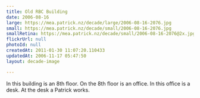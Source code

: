 ```yaml
---
title: Old RBC Building
date: 2006-08-16
large: https://mea.patrick.nz/decade/large/2006-08-16-2076.jpg
small: https://mea.patrick.nz/decade/small/2006-08-16-2076.jpg
smallRetina: https://mea.patrick.nz/decade/small/2006-08-16-2076@2x.jpg
flickrUrl: null
photoId: null
createdAt: 2011-01-30 11:07:20.110433
updatedAt: 2006-11-17 05:47:50
layout: decade-image

---
```

In this building is an 8th floor. On the 8th floor is an office. In this office is a desk. At the desk a Patrick works.
